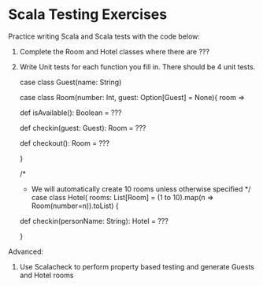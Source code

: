 # Scala Testing Exercises

Practice writing Scala and Scala tests with the code below:

1. Complete the Room and Hotel classes where there are ???
2. Write Unit tests for each function you fill in. There should be 4 unit tests.


    case class Guest(name: String)
    
    case class Room(number: Int, guest: Option[Guest] = None){ room =>
    
      def isAvailable(): Boolean = ???
    
      def checkin(guest: Guest): Room = ???
    
      def checkout(): Room = ???
    
    }
    
    /*
     * We will automatically create 10 rooms unless otherwise specified
     */
    case class Hotel(
      rooms: List[Room] = (1 to 10).map(n => Room(number=n)).toList) {
    
      def checkin(personName: String): Hotel = ???
    
    }
    
Advanced:

1. Use Scalacheck to perform property based testing and generate Guests and Hotel rooms    